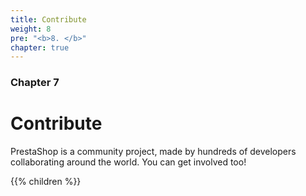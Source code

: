 ```yaml
---
title: Contribute
weight: 8
pre: "<b>8. </b>"
chapter: true
---
```


### Chapter 7

# Contribute

PrestaShop is a community project, made by hundreds of developers collaborating around the world. You can get involved too!

{{% children %}}
